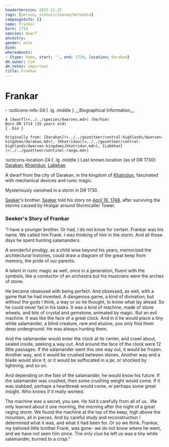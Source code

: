 ```yaml
---
headerVersion: 2023.11.25
tags: [person, status/cleanup/metadata]
campaignInfo: []
name: Frankar
born: 1714
species: dwarf
ancestry:
gender: male
died:
whereabouts:
- {type: home, start: '', end: 1730, location: Darakan}
dm_owner: tim
dm_notes: important
title: Frankar
---
```

# Frankar
<div class="grid cards ext-narrow-margin ext-one-column" markdown>
- :octicons-info-24:{ .lg .middle } __Biographical Information__

    A [dwarf](<../../species/dwarves.md>) (he/him)  
    Born DR 1714 (35 years old)  
    { .bio }

    Originally from: [Darakan](<../../gazetteer/central-highlands/dwarven-kingdoms/darakan.md>), [Khatridun](<../../gazetteer/central-highlands/dwarven-kingdoms/khatridun.md>), [Labkhan](<../../gazetteer/sentinel-range.md>)
</div>

:octicons-location-24:{ .lg .middle } Last known location (as of DR 1730): [Darakan](<../../gazetteer/central-highlands/dwarven-kingdoms/darakan.md>), [Khatridun](<../../gazetteer/central-highlands/dwarven-kingdoms/khatridun.md>), [Labkhan](<../../gazetteer/sentinel-range.md>)




A dwarf from the city of Darakan, in the kingdom of [Khatridun](<../../gazetteer/central-highlands/dwarven-kingdoms/khatridun.md>), fascinated with mechanical devices and runic magic. 

Mysteriously vanished in a storm in DR 1730.  


[Seeker](<../pcs/dunmar-fellowship/seeker.md>)'s brother. [Seeker](<../pcs/dunmar-fellowship/seeker.md>) told his story on [April 16, 1748](<../../campaigns/dunmari-frontier/session-notes/session-17-dufr.md>), after surviving the storms caused by Hralgar around Stormcaller Tower. 

### Seeker's Story of Frankar

"I have a younger brother. Or had, I do not know for certain. Frankar was his name. We called him Frank. I was thinking of him in the storm. And all those days he spent hunting salamanders.  
  
A wonderful prodigy, as a child wise beyond his years, memorized the architectural histories, could draw a diagram of the great keep from memory, the pride of our parents.  
  
A talent in runic magic as well, once in a generation, fluent with the symbols, like a conductor of an orchestra but his musicians were the arches of stone.  
  
He became obsessed with being perfect. And obsessed, as well, with a game that he had invented. A dangerous game, a kind of divination, but without the gods I think, a way or so he thought, to know what lay ahead. So he could never fail in his tasks. It was a kind of machine, made of stone wheels, and bits of crystal and gemstone, animated by magic. But an evil machine. It was like the face of a great clock. And in it he would place a tiny white salamander, a blind creature, rare and elusive, you only find them deep underground. He was always hunting them.  

And the salamander would enter the clock at its center, and crawl about, sealed inside, seeking a way out. And around the face of the clock were 12 little passages. If the salamander went this one way out, it would be frozen. Another way, and it would be crushed between stones. Another way and a blade would slice it, or it would be suffocated in a jar, or shocked by lightning, and so on.  
  
And depending on the fate of the salamander, he would know his future. If the salamander was crushed, then some crushing weight would come. If it was stabbed, perhaps a heartbreak would come, or perhaps some great insight. Who knows if it really worked.  
  
The machine was a secret, you see. He hid it carefully from all of us.  We only learned about it one morning, the morning after the night of a great raging storm. We found the machine at the top of the keep, high above the mountain, all in pieces. And by careful study and reconstruction I determined what it was, and what it had been for. Or so we think. Frankar, my beloved little brother Frank, was gone- we do not know where he went, and we have not seen him since. The only clue he left us was a tiny white salamander, burned to a crisp."
